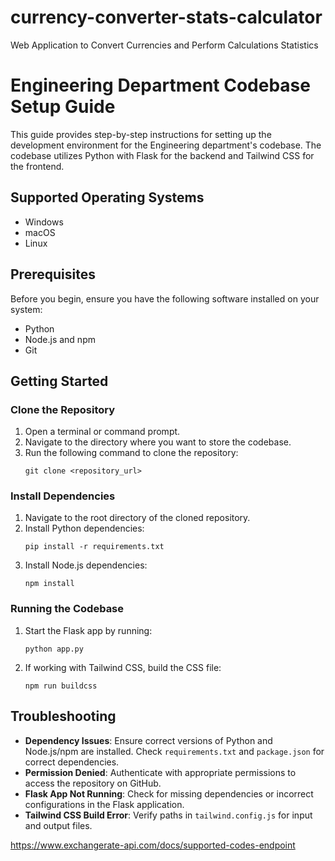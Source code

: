# currency-converter-stats-calculator
Web Application to Convert Currencies and Perform Calculations Statistics

# Engineering Department Codebase Setup Guide

This guide provides step-by-step instructions for setting up the development environment for the Engineering department's codebase. The codebase utilizes Python with Flask for the backend and Tailwind CSS for the frontend.

## Supported Operating Systems
- Windows
- macOS
- Linux

## Prerequisites
Before you begin, ensure you have the following software installed on your system:
- Python
- Node.js and npm
- Git

## Getting Started

### Clone the Repository
1. Open a terminal or command prompt.
2. Navigate to the directory where you want to store the codebase.
3. Run the following command to clone the repository:
   ```
   git clone <repository_url>
   ```

### Install Dependencies
1. Navigate to the root directory of the cloned repository.
2. Install Python dependencies:
   ```
   pip install -r requirements.txt
   ```
3. Install Node.js dependencies:
   ```
   npm install
   ```

### Running the Codebase
1. Start the Flask app by running:
   ```
   python app.py
   ```
2. If working with Tailwind CSS, build the CSS file:
   ```
   npm run buildcss
   ```

## Troubleshooting
- **Dependency Issues**: Ensure correct versions of Python and Node.js/npm are installed. Check `requirements.txt` and `package.json` for correct dependencies.
- **Permission Denied**: Authenticate with appropriate permissions to access the repository on GitHub.
- **Flask App Not Running**: Check for missing dependencies or incorrect configurations in the Flask application.
- **Tailwind CSS Build Error**: Verify paths in `tailwind.config.js` for input and output files.

https://www.exchangerate-api.com/docs/supported-codes-endpoint

